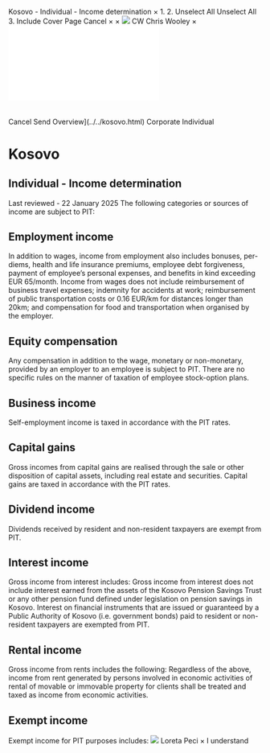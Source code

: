 Kosovo - Individual - Income determination
×
1.
2.
Unselect All
Unselect All
3.
Include Cover Page
Cancel
×
×
![](../../-/media/world-wide-tax-summaries/attachments/global---chris-wooley.ashx%3Frev=ac5e5f3223b34096b1afc2a6009c7320&revision=ac5e5f32-23b3-4096-b1af-c2a6009c7320&hash=859B7ADC84DC2CBEC9760E9E6EE7DE6D0A8BFCDF)
CW
Chris Wooley
×
![](income-determination.html)
######
Cancel
Send
Overview](../../kosovo.html)
Corporate
Individual
# Kosovo
## Individual - Income determination
Last reviewed - 22 January 2025
The following categories or sources of income are subject to PIT:
## Employment income
In addition to wages, income from employment also includes bonuses, per-diems, health and life insurance premiums, employee debt forgiveness, payment of employee’s personal expenses, and benefits in kind exceeding EUR 65/month.
Income from wages does not include reimbursement of business travel expenses; indemnity for accidents at work; reimbursement of public transportation costs or 0.16 EUR/km for distances longer than 20km; and compensation for food and transportation when organised by the employer.
## Equity compensation
Any compensation in addition to the wage, monetary or non-monetary, provided by an employer to an employee is subject to PIT. There are no specific rules on the manner of taxation of employee stock-option plans.
## Business income
Self-employment income is taxed in accordance with the PIT rates.
## Capital gains
Gross incomes from capital gains are realised through the sale or other disposition of capital assets, including real estate and securities.
Capital gains are taxed in accordance with the PIT rates.
## Dividend income
Dividends received by resident and non-resident taxpayers are exempt from PIT.
## Interest income
Gross income from interest includes:
Gross income from interest does not include interest earned from the assets of the Kosovo Pension Savings Trust or any other pension fund defined under legislation on pension savings in Kosovo.
Interest on financial instruments that are issued or guaranteed by a Public Authority of Kosovo (i.e. government bonds) paid to resident or non-resident taxpayers are exempted from PIT.
## Rental income
Gross income from rents includes the following:
Regardless of the above, income from rent generated by persons involved in economic activities of rental of movable or immovable property for clients shall be treated and taxed as income from economic activities.
## Exempt income
Exempt income for PIT purposes includes:
![](../../-/media/world-wide-tax-summaries/attachments/albania_kosovo---loreta_peci.ashx%3Frev=2ff41f7c01a94d039e7aafa977b384db&revision=2ff41f7c-01a9-4d03-9e7a-afa977b384db&hash=55AC396F685CC0AD5A8599FF8C86F658641A6DE5)
Loreta Peci
×
I understand